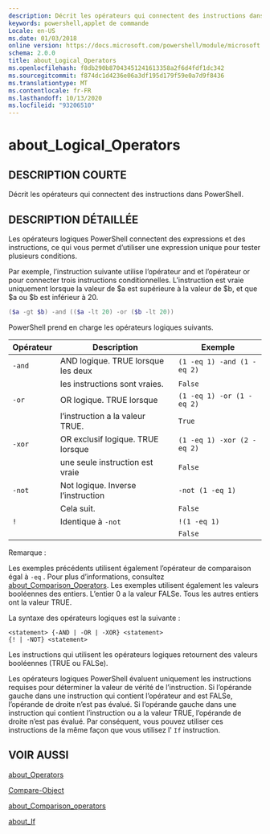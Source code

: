 ```yaml
---
description: Décrit les opérateurs qui connectent des instructions dans PowerShell.
keywords: powershell,applet de commande
Locale: en-US
ms.date: 01/03/2018
online version: https://docs.microsoft.com/powershell/module/microsoft.powershell.core/about/about_logical_operators?view=powershell-7.1&WT.mc_id=ps-gethelp
schema: 2.0.0
title: about_Logical_Operators
ms.openlocfilehash: f8db290b87043451241613358a2f6d4fdf1dc342
ms.sourcegitcommit: f874dc1d4236e06a3df195d179f59e0a7d9f8436
ms.translationtype: MT
ms.contentlocale: fr-FR
ms.lasthandoff: 10/13/2020
ms.locfileid: "93206510"
---
```

# <a name="about_logical_operators"></a>about_Logical_Operators

## <a name="short-description"></a>DESCRIPTION COURTE
Décrit les opérateurs qui connectent des instructions dans PowerShell.

## <a name="long-description"></a>DESCRIPTION DÉTAILLÉE

Les opérateurs logiques PowerShell connectent des expressions et des instructions, ce qui vous permet d’utiliser une expression unique pour tester plusieurs conditions.

Par exemple, l’instruction suivante utilise l’opérateur and et l’opérateur or pour connecter trois instructions conditionnelles. L’instruction est vraie uniquement lorsque la valeur de $a est supérieure à la valeur de $b, et que $a ou $b est inférieur à
20.

```powershell
($a -gt $b) -and (($a -lt 20) -or ($b -lt 20))
```

PowerShell prend en charge les opérateurs logiques suivants.

|Opérateur|Description                        |Exemple                   |
|--------|-----------------------------------|--------------------------|
|`-and`  |AND logique. TRUE lorsque les deux        |`(1 -eq 1) -and (1 -eq 2)`|
|        |les instructions sont vraies.               |`False`                   |
|`-or`   |OR logique. TRUE lorsque       |`(1 -eq 1) -or (1 -eq 2)` |
|        |l’instruction a la valeur TRUE.                 |`True`                    |
|`-xor`  |OR exclusif logique. TRUE lorsque    |`(1 -eq 1) -xor (2 -eq 2)`|
|        |une seule instruction est vraie         |`False`                   |
|`-not`  |Not logique. Inverse l’instruction |`-not (1 -eq 1)`          |
|        |Cela suit.                      |`False`                   |
|`!`     |Identique à `-not`                     |`!(1 -eq 1)`              |
|        |                                   |`False`                   |

 Remarque :

Les exemples précédents utilisent également l’opérateur de comparaison égal à `-eq` . Pour plus d’informations, consultez [about_Comparison_Operators](about_Comparison_Operators.md). Les exemples utilisent également les valeurs booléennes des entiers. L’entier 0 a la valeur FALSe. Tous les autres entiers ont la valeur TRUE.

La syntaxe des opérateurs logiques est la suivante :

```
<statement> {-AND | -OR | -XOR} <statement>
{! | -NOT} <statement>
```

Les instructions qui utilisent les opérateurs logiques retournent des valeurs booléennes (TRUE ou FALSe).

Les opérateurs logiques PowerShell évaluent uniquement les instructions requises pour déterminer la valeur de vérité de l’instruction. Si l’opérande gauche dans une instruction qui contient l’opérateur and est FALSe, l’opérande de droite n’est pas évalué.
Si l’opérande gauche dans une instruction qui contient l’instruction ou a la valeur TRUE, l’opérande de droite n’est pas évalué. Par conséquent, vous pouvez utiliser ces instructions de la même façon que vous utilisez l' `If` instruction.

## <a name="see-also"></a>VOIR AUSSI

[about_Operators](about_Operators.md)

[Compare-Object](xref:Microsoft.PowerShell.Utility.Compare-Object)

[about_Comparison_operators](about_Comparison_Operators.md)

[about_If](about_If.md)

